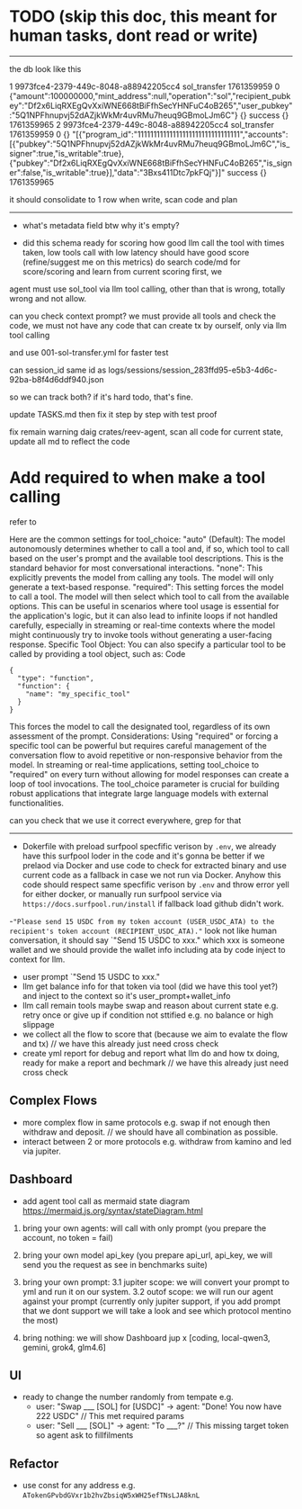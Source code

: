 # TODO (skip this doc, this meant for human tasks, dont read or write)

---

the db look like this

1	9973fce4-2379-449c-8048-a88942205cc4	sol_transfer	1761359959	0	{"amount":100000000,"mint_address":null,"operation":"sol","recipient_pubkey":"Df2x6LiqRXEgQvXxiWNE668tBiFfhSecYHNFuC4oB265","user_pubkey":"5Q1NPFhnupvj52dAZjkWkMr4uvRMu7heuq9GBmoLJm6C"}	{}	success		{}	1761359965
2	9973fce4-2379-449c-8048-a88942205cc4	sol_transfer	1761359959	0	{}	"[{\"program_id\":\"11111111111111111111111111111111\",\"accounts\":[{\"pubkey\":\"5Q1NPFhnupvj52dAZjkWkMr4uvRMu7heuq9GBmoLJm6C\",\"is_signer\":true,\"is_writable\":true},{\"pubkey\":\"Df2x6LiqRXEgQvXxiWNE668tBiFfhSecYHNFuC4oB265\",\"is_signer\":false,\"is_writable\":true}],\"data\":\"3Bxs411Dtc7pkFQj\"}]"	success		{}	1761359965


it should consolidate to 1 row when write, scan code and plan

---

- what's metadata field btw why it's empty?

- did this schema ready for scoring how good llm call the tool with times taken, low tools call with low latency should have good score (refine/suggest me on this metrics) do search code/md for score/scoring and learn from current scoring first, we

agent must use sol_tool via llm tool calling, other than that is wrong, totally wrong and not allow.

can you check context prompt? we must provide all tools
and check the code, we must not have any code that can create tx by ourself, only via llm tool calling

and use 001-sol-transfer.yml for faster test

can session_id same id as logs/sessions/session_283ffd95-e5b3-4d6c-92ba-b8f4d6ddf940.json

so we can track both? if it's hard todo, that's fine.


update TASKS.md then fix it step by step with test proof

fix remain warning daig crates/reev-agent, scan all code for current state, update all md to reflect the code


# Add required to when make a tool calling
refer to

Here are the common settings for tool_choice:
"auto" (Default): The model autonomously determines whether to call a tool and, if so, which tool to call based on the user's prompt and the available tool descriptions. This is the standard behavior for most conversational interactions.
"none": This explicitly prevents the model from calling any tools. The model will only generate a text-based response.
"required": This setting forces the model to call a tool. The model will then select which tool to call from the available options. This can be useful in scenarios where tool usage is essential for the application's logic, but it can also lead to infinite loops if not handled carefully, especially in streaming or real-time contexts where the model might continuously try to invoke tools without generating a user-facing response.
Specific Tool Object: You can also specify a particular tool to be called by providing a tool object, such as:
Code

    {
      "type": "function",
      "function": {
        "name": "my_specific_tool"
      }
    }
This forces the model to call the designated tool, regardless of its own assessment of the prompt.
Considerations:
Using "required" or forcing a specific tool can be powerful but requires careful management of the conversation flow to avoid repetitive or non-responsive behavior from the model.
In streaming or real-time applications, setting tool_choice to "required" on every turn without allowing for model responses can create a loop of tool invocations.
The tool_choice parameter is crucial for building robust applications that integrate large language models with external functionalities.

can you check that we use it correct everywhere, grep for that

---

- Dokerfile with preload surfpool specfific verison by `.env`, we already have this surfpool loder in the code and it's gonna be better if we prelaod via Docker and use code to check for extracted binary and use current code as a fallback in case we not run via Docker. Anyhow this code should respect same specfific verison by `.env` and throw error yell for either docker, or manually run surfpool service via `https://docs.surfpool.run/install` if fallback load github didn't work.

-`"Please send 15 USDC from my token account (USER_USDC_ATA) to the recipient's token account (RECIPIENT_USDC_ATA)."` look not like human conversation, it should say `"Send 15 USDC to xxx." which xxx is someone wallet and we should provide the wallet info including ata by code inject to context for llm.
  - user prompt `"Send 15 USDC to xxx."
  - llm get balance info for that token via tool (did we have this tool yet?) and inject to the context so it's user_prompt+wallet_info
  - llm call remain tools maybe swap and reason about current state e.g. retry once or give up if condition not sttified e.g. no balance or high slippage
  - we collect all the flow to score that (because we aim to evalate the flow and tx) // we have this already just need cross check
  - create yml report for debug and report what llm do and how tx doing, ready for make a report and bechmark // we have this already just need cross check

## Complex Flows
- more complex flow in same protocols e.g. swap if not enough then withdraw and deposit. // we should have all combination as possible.
- interact between 2 or more protocols e.g. withdraw from kamino and led via jupiter.

## Dashboard

- add agent tool call as mermaid state diagram https://mermaid.js.org/syntax/stateDiagram.html

1. bring your own agents: will call with only prompt (you prepare the account, no token = fail)

2. bring your own model api_key (you prepare api_url, api_key, we will send you the request as see in benchmarks suite)

3. bring your own prompt:
   3.1 jupiter scope: we will convert your prompt to yml and run it on our system.
   3.2 outof scope: we will run our agent against your prompt (currently only jupiter support, if you add prompt that we dont support we will take a look and see which protocol mentino the most)

4. bring nothing: we will show Dashboard jup x [coding, local-qwen3, gemini, grok4, glm4.6]

## UI

- ready to change the number randomly from tempate e.g.
  - user: "Swap ___ [SOL] for [USDC]" → agent: "Done! You now have 222 USDC" // This met required params
  - user: "Sell ___ [SOL]" → agent: "To ___?" // This missing target token so agent ask to fillfilments

## Refactor
- use const for any address e.g. `ATokenGPvbdGVxr1b2hvZbsiqW5xWH25efTNsLJA8knL`
